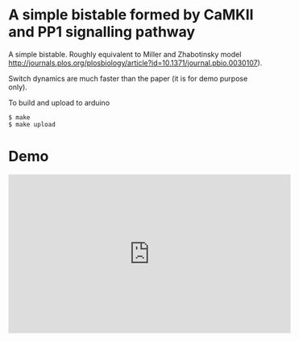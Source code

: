 # A simple bistable formed by CaMKII and PP1 signalling pathway

A simple bistable. Roughly equivalent to Miller and Zhabotinsky model http://journals.plos.org/plosbiology/article?id=10.1371/journal.pbio.0030107). 

Switch dynamics are much faster than the paper (it is for demo purpose only).

To build and upload to arduino   

    $ make 
    $ make upload 

# Demo

<iframe width="560" height="315" src="https://www.youtube.com/embed/wkYM8w1DPu4" frameborder="0" allowfullscreen></iframe>
